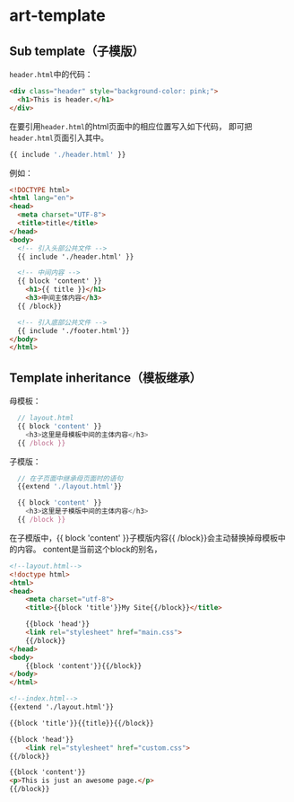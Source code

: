 
# art-template

## Sub template（子模版）

`header.html`中的代码：
```html
<div class="header" style="background-color: pink;">
  <h1>This is header.</h1>
</div>
```

在要引用`header.html`的html页面中的相应位置写入如下代码，
即可把`header.html`页面引入其中。
```javascript
{{ include './header.html' }}
```
例如：
```html
<!DOCTYPE html>
<html lang="en">
<head>
  <meta charset="UTF-8">
  <title>title</title>
</head>
<body>
  <!-- 引入头部公共文件 -->
  {{ include './header.html' }}

  <!-- 中间内容 -->
  {{ block 'content' }}
    <h1>{{ title }}</h1>
    <h3>中间主体内容</h3>
  {{ /block}}

  <!-- 引入底部公共文件 -->
  {{ include './footer.html'}}
</body>
</html>
```

## Template inheritance（模板继承）

母模板：
```javascript
  // layout.html
  {{ block 'content' }}
    <h3>这里是母模板中间的主体内容</h3>
  {{ /block }}
```

子模版：
```javascript
  // 在子页面中继承母页面时的语句
  {{extend './layout.html'}}

  {{ block 'content' }}
    <h3>这里是子模版中间的主体内容</h3>
  {{ /block }}
```

在子模版中，{{ block 'content' }}子模版内容{{ /block}}会主动替换掉母模板中的内容。
content是当前这个block的别名，

```html
<!--layout.html-->
<!doctype html>
<html>
<head>
    <meta charset="utf-8">
    <title>{{block 'title'}}My Site{{/block}}</title>

    {{block 'head'}}
    <link rel="stylesheet" href="main.css">
    {{/block}}
</head>
<body>
    {{block 'content'}}{{/block}}
</body>
</html>

<!--index.html-->
{{extend './layout.html'}}

{{block 'title'}}{{title}}{{/block}}

{{block 'head'}}
    <link rel="stylesheet" href="custom.css">
{{/block}}

{{block 'content'}}
<p>This is just an awesome page.</p>
{{/block}}
```